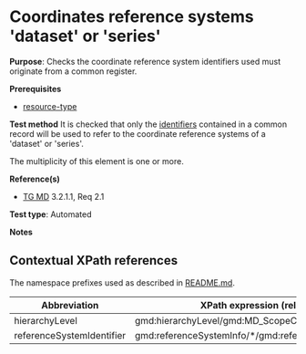 # Coordinates reference systems 'dataset' or 'series'

**Purpose**: Checks the coordinate reference system identifiers used must originate from a common register.

**Prerequisites**

* [resource-type](http://inspire.ec.europa.eu/id/ats/metadata/2.0/datasets-and-series/resource-type)

**Test method**
It is checked that only the [identifiers](#referenceSystemIdentifier) contained in a common record will be used 
to refer to the coordinate reference systems of a  'dataset' or 'series'.

The multiplicity of this element is one or more.

**Reference(s)**	 

* [TG MD](http://inspire.ec.europa.eu/id/ats/metadata/2.0/isdss/README#ref_TG_MD) 3.2.1.1, Req 2.1

**Test type**: Automated

**Notes**

## Contextual XPath references

The namespace prefixes used as described in [README.md](http://inspire.ec.europa.eu/id/ats/metadata/2.0/isdss/README#namespaces).

Abbreviation                                   |  XPath expression (relative to gmd:MD_Metadata)
-----------------------------------------------| ------------------------------------------------------------------
<a name="hierarchyLevel"></a> hierarchyLevel | gmd:hierarchyLevel/gmd:MD_ScopeCode/@codeListValue
<a name="referenceSystemIdentifier"></a> referenceSystemIdentifier  | gmd:referenceSystemInfo/\*/gmd:referenceSystemIdentifier[1]/gmd:RS_Identifier